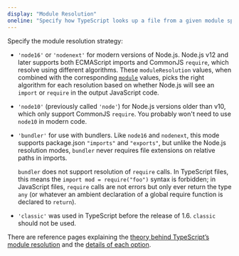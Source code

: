 ```yaml
---
display: "Module Resolution"
oneline: "Specify how TypeScript looks up a file from a given module specifier."
---
```


Specify the module resolution strategy:

- `'node16'` or `'nodenext'` for modern versions of Node.js. Node.js v12 and later supports both ECMAScript imports and CommonJS `require`, which resolve using different algorithms. These `moduleResolution` values, when combined with the corresponding [`module`](#module) values, picks the right algorithm for each resolution based on whether Node.js will see an `import` or `require` in the output JavaScript code.
- `'node10'` (previously called `'node'`) for Node.js versions older than v10, which only support CommonJS `require`. You probably won't need to use `node10` in modern code.
- `'bundler'` for use with bundlers. Like `node16` and `nodenext`, this mode supports package.json `"imports"` and `"exports"`, but unlike the Node.js resolution modes, `bundler` never requires file extensions on relative paths in imports.

  `bundler` does not support resolution of `require` calls. In TypeScript files, this means the `import mod = require("foo")` syntax is forbidden; in JavaScript files, `require` calls are not errors but only ever return the type `any` (or whatever an ambient declaration of a global require function is declared to `return`).

- `'classic'` was used in TypeScript before the release of 1.6. `classic` should not be used.

There are reference pages explaining the [theory behind TypeScript’s module resolution](https://www.typescriptlang.org/docs/handbook/modules/theory.html#module-resolution) and the [details of each option](/docs/handbook/modules/reference.html#the-moduleresolution-compiler-option).
